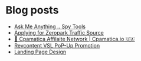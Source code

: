 # Blog posts
<!-- BLOG-POST-LIST:START -->
- [Ask Me Anything .. Spy Tools](https://afflift.com/f/threads/ask-me-anything-spy-tools.9343/)
- [Applying for Zeropark Traffic Source](https://afflift.com/f/threads/applying-for-zeropark-traffic-source.6892/)
- [💸 Cpamatica Affilaite Network | Cpamatica.io 🇺🇦](https://afflift.com/f/threads/%F0%9F%92%B8-cpamatica-affilaite-network-cpamatica-io-%F0%9F%87%BA%F0%9F%87%A6.8489/)
- [Revcontent VSL PoP-Up Promotion](https://afflift.com/f/threads/revcontent-vsl-pop-up-promotion.10012/)
- [Landing Page Design](https://afflift.com/f/threads/landing-page-design.9999/)
<!-- BLOG-POST-LIST:END -->
